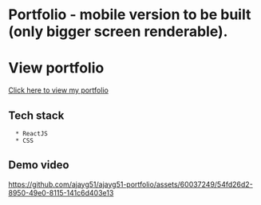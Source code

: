 #  Portfolio - mobile version to be built (only bigger screen renderable).


# View portfolio
<a href="https://ajayg51-portfolio.web.app/" target="portfolio" > Click here to view my portfolio</a>

## Tech stack
```
  * ReactJS
  * CSS
```

## Demo video


https://github.com/ajayg51/ajayg51-portfolio/assets/60037249/54fd26d2-8950-49e0-8115-141c6d403e13



